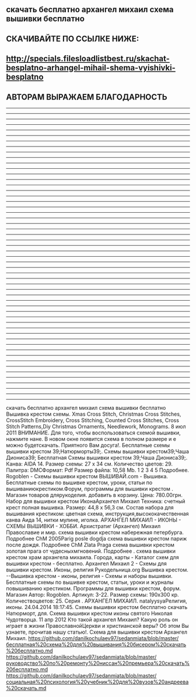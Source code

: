 скачать бесплатно архангел михаил схема вышивки бесплатно
--------------------------------------------------
СКАЧИВАЙТЕ ПО ССЫЛКЕ НИЖЕ:
--------------------------------------------------
http://specials.filesloadlistbest.ru/skachat-besplatno-arhangel-mihail-shema-vyishivki-besplatno
--------------------------------------------------
АВТОРАМ ВЫРАЖАЕМ БЛАГОДАРНОСТЬ
--------------------------------------------------
--------------------------------------------------
--------------------------------------------------
--------------------------------------------------
--------------------------------------------------
--------------------------------------------------
--------------------------------------------------
--------------------------------------------------
--------------------------------------------------
--------------------------------------------------
--------------------------------------------------
--------------------------------------------------
--------------------------------------------------
--------------------------------------------------
--------------------------------------------------
--------------------------------------------------
--------------------------------------------------
--------------------------------------------------
--------------------------------------------------
--------------------------------------------------
--------------------------------------------------
--------------------------------------------------
--------------------------------------------------
--------------------------------------------------
--------------------------------------------------
--------------------------------------------------
--------------------------------------------------
--------------------------------------------------
--------------------------------------------------
--------------------------------------------------
--------------------------------------------------
--------------------------------------------------
--------------------------------------------------
--------------------------------------------------
--------------------------------------------------
--------------------------------------------------
--------------------------------------------------
--------------------------------------------------
--------------------------------------------------
--------------------------------------------------
--------------------------------------------------
--------------------------------------------------
--------------------------------------------------
--------------------------------------------------
--------------------------------------------------
--------------------------------------------------
--------------------------------------------------
--------------------------------------------------
--------------------------------------------------
--------------------------------------------------
--------------------------------------------------
--------------------------------------------------
--------------------------------------------------
--------------------------------------------------
--------------------------------------------------
скачать бесплатно архангел михаил схема вышивки бесплатно Вышивка крестом схемы. Xmas Cross Stitch, Christmas Cross Stitches, CrossStitch Embroidery, Cross Stitching, Counted Cross Stitches, Cross Stitch Patterns,Diy Christmas Ornaments, Needlework, Monograms. 8 июл 2011  ВНИМАНИЕ. Для того, чтобы воспользоваться схемой вышивки, нажмите нане. В новом окне появится схема в полном размере и е можно будетскачать. Приятного Вам досуга!. Бесплатные схемы вышивки крестом 39;Натюрморты39;. Схемы вышивки крестом39;Чаша Диониса39;  Бесплатная Схемы вышивки крестом 39;Чаша Диониса39;. Канва: AIDA 14. Размер схемы: 27 x 34 см. Количество цветов: 29. Палитра: DMCФормат: Pdf Размер файла: 10,58 Мb. 1  2  3  4  5  Подробнее. Rogoblen - Схемы вышивки крестом  ВЫШИВАЙ.com - Вышивка. Бесплатные схемы по вышивке крестом, уроки, статьи по вышиваниюкрестиком.Форум, программы для вышивки крестом . Магазин товаров длярукоделия. добавить в корзину. Цена: 780.00грн. Набор для вышивки крестом ИконаАрхангел Михаил Техника: счетный крест полная вышивка. Размер: 44,8 х 56,3 см. Состав набора для вышивания крестиком: цветная схема, инструкция,высококачественная канва Аида 14, нитки мулине, иголка. АРХАНГЕЛ МИХАИЛ - ИКОНЫ - СХЕМЫ ВЫШИВКИ  - ХОББИ. Архистратиг (Архангел) Михаил  Православие и мир. схема вышивки крестом набережная петербурга. Подробнее  ChM 2005Parig posle dogdja  схема вышивки крестом париж после дождя. Подробнее  ChM Zlata Praga  схема вышивки крестом золотая прага от чудесныхмгновений. Подробнее .  схема вышивки крестом храм архангела михаила.
Города, карты - Каталог схем для вышивки крестом - бесплатно. Архангел Михаил 2 - Схемы для вышивки крестом. Иконы, религия  Рукодельница.org  Вышивка крестом. --Вышивка крестом - иконы, религия - Схемы и наборы вышивки. Бесплатные схемы по вышивке крестом, статьи, уроки и журналы повышиванию крестиком. Программы для вышивки крестом, форум. Магазин Автор: Rogoblen. Артикул: 3-22. Размер схемы: 190x300 кр. Количествоцветов: 25. Серия . АРХАНГЕЛ МИХАИЛ. natalyysyaРелигия, иконы. 24.04.2014 18:17:45. Схемы вышивки крестом бесплатно скачать Натюрморт, для. Схема вышивки крестом иконы святого Николая Чудотворца. 11 апр 2012  Кто такой архангел Михаил? Какую роль он играет в жизни ПравославнойЦеркви и христианской веры? Об этом Вы узнаете, прочитав нашу статью!. Схема для вышивки крестом Архангел Михаил.
https://github.com/danilkochulaev97/sedanmiata/blob/master/бесплатная%20схема%20для%20вышивания%20бисером%20скачать%20бесплатно.md
https://github.com/danilkochulaev97/sedanmiata/blob/master/руководство%20по%20ремонту%20ниссан%20премьера%20скачать%20бесплатно.md
https://github.com/danilkochulaev97/sedanmiata/blob/master/социальная%20психология%20учебник%20для%20вузов%20андреева%20скачать.md